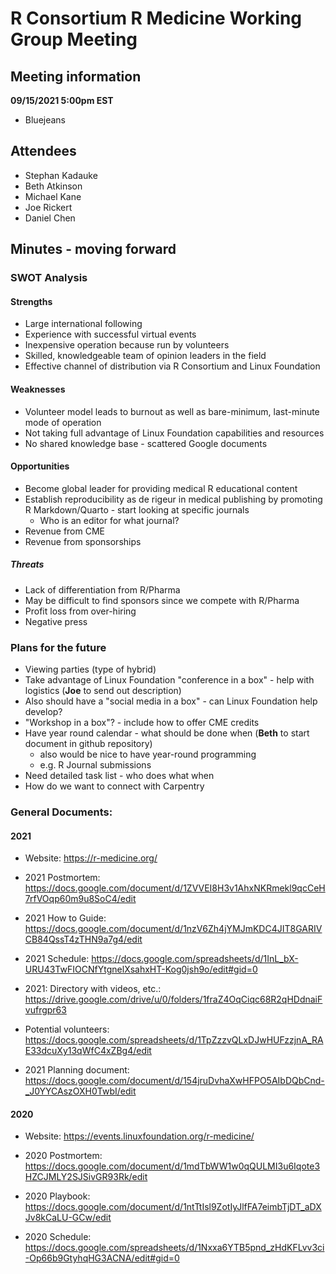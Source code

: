 # R Consortium R Medicine Working Group Meeting 

## Meeting information

**09/15/2021 5:00pm EST**

* Bluejeans

## Attendees

* Stephan Kadauke
* Beth Atkinson
* Michael Kane
* Joe Rickert
* Daniel Chen


## Minutes - moving forward

### SWOT Analysis

#### Strengths

* Large international following
* Experience with successful virtual events
* Inexpensive operation because run by volunteers
* Skilled, knowledgeable team of opinion leaders in the field
* Effective channel of distribution via R Consortium and Linux Foundation

#### Weaknesses

* Volunteer model leads to burnout as well as bare-minimum, last-minute mode of operation
* Not taking full advantage of Linux Foundation capabilities and resources
* No shared knowledge base - scattered Google documents

#### Opportunities

* Become global leader for providing medical R educational content
* Establish reproducibility as de rigeur in medical publishing by promoting R Markdown/Quarto - start looking at specific journals
  + Who is an editor for what journal?
* Revenue from CME
* Revenue from sponsorships

##### Threats

* Lack of differentiation from R/Pharma
* May be difficult to find sponsors since we compete with R/Pharma 
* Profit loss from over-hiring
* Negative press

### Plans for the future

* Viewing parties (type of hybrid)
* Take advantage of Linux Foundation "conference in a box" - help with logistics (**Joe** to send out description)
* Also should have a "social media in a box" - can Linux Foundation help develop?
* "Workshop in a box"? - include how to offer CME credits
* Have year round calendar - what should be done when (**Beth** to start document in github repository)
  + also would be nice to have year-round programming
  + e.g. R Journal submissions
* Need detailed task list - who does what when
* How do we want to connect with Carpentry 

### General Documents: 

#### 2021

* Website: https://r-medicine.org/

* 2021 Postmortem: https://docs.google.com/document/d/1ZVVEI8H3v1AhxNKRmekl9qcCeH7rfVOqp60m9u8SoC4/edit

* 2021 How to Guide: https://docs.google.com/document/d/1nzV6Zh4jYMJmKDC4JIT8GARIVCB84QssT4zTHN9a7g4/edit
 
* 2021 Schedule: https://docs.google.com/spreadsheets/d/1InL_bX-URU43TwFIOCNfYtgnelXsahxHT-Kog0jsh9o/edit#gid=0

* 2021: Directory with videos, etc.: https://drive.google.com/drive/u/0/folders/1fraZ4OqCiqc68R2qHDdnaiFvufrgpr63

* Potential volunteers:
https://docs.google.com/spreadsheets/d/1TpZzzvQLxDJwHUFzzjnA_RAE33dcuXy13qWfC4xZBg4/edit

* 2021 Planning document: https://docs.google.com/document/d/154jruDvhaXwHFPO5AIbDQbCnd-_J0YYCAszOXH0TwbI/edit 


#### 2020

* Website: https://events.linuxfoundation.org/r-medicine/

* 2020 Postmortem: https://docs.google.com/document/d/1mdTbWW1w0qQULMI3u6Iqote3HZCJMLY2SJSivGR93Rk/edit

* 2020 Playbook: https://docs.google.com/document/d/1ntTtIsl9ZotIyJlfFA7eimbTjDT_aDXJv8kCaLU-GCw/edit

* 2020 Schedule: https://docs.google.com/spreadsheets/d/1Nxxa6YTB5pnd_zHdKFLvv3ci-Op66b9GtyhqHG3ACNA/edit#gid=0





